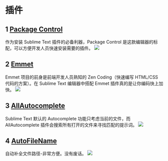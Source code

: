 # 插件

## 1 [Package Control](https://sublime.wbond.net/installation)
作为安装 Sublime Text 插件的必备利器，Package Control 是这款编辑器的标配，可以方便开发人员快速安装需要的插件。
![](http://www.php100.com/uploadfile/2014/1128/20141128102157759.png)

## 2 [Emmet](http://emmet.io/)
Emmet 项目的前身是前端开发人员熟知的 Zen Coding（快速编写 HTML/CSS 代码的方案）。在 Sublime Text 编辑器中搭配 Emmet 插件真的是让你编码快上加快。
![](http://www.php100.com/uploadfile/2014/1128/20141128102024668.jpg)

## 3 [AllAutocomplete](https://github.com/alienhard/SublimeAllAutocomplete)
Sublime Text 默认的 Autocomplete 功能只考虑当前的文件，而 AllAutocomplete 插件会搜索所有打开的文件来寻找匹配的提示词。
![](http://www.php100.com/uploadfile/2014/1128/20141128102034540.png)

## 4 [AutoFileName](https://github.com/BoundInCode/AutoFileName)
自动补全文件路径-非常方便。没有废话。
![](http://ww1.sinaimg.cn/large/7cc829d3gw1elzufip4n6j20m809hdgz.jpg)

